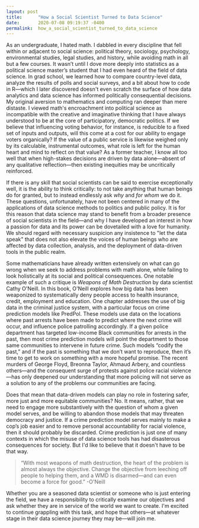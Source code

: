 ```yaml
---
layout: post
title:      "How a Social Scientist Turned to Data Science"
date:       2020-07-08 09:19:37 -0400
permalink:  how_a_social_scientist_turned_to_data_science
---
```


As an undergraduate, I hated math. I dabbled in every discipline that fell within or adjacent to social science: political theory, sociology, psychology, environmental studies, legal studies, and history, while avoiding math in all but a few courses. It wasn’t until I dove more deeply into statistics as a political science master’s student that I had even heard of the field of data science. In grad school, we learned how to compare country-level data, analyze the results of polls and social surveys, and a bit about how to code in R—which I later discovered doesn't even scratch the surface of how data analytics and data science has informed politically consequential decisions. My original aversion to mathematics and computing ran deeper than mere distaste. I viewed math's encroachment into political science as incompatible with the creative and imaginative thinking that I have always understood to be at the core of participatory, democratic politics. If we believe that influencing voting behavior, for instance, is reducible to a fixed set of inputs and outputs, will this come at a cost for our ability to engage voters organically? If the value of a public service is likewise weighed only by its calculable, instrumental outcomes, what role is left for the human heart and mind to reflect on that value? As a former teacher, I know all too well that when high-stakes decisions are driven by data alone—absent of any qualitative reflection—then existing inequities may be uncritically reinforced. 

If there is any skill that social scientists can be said to exercise exceptionally well, it is the ability to think critically: to not take anything that human beings do for granted, but to instead endlessly ask *why* and *for whom* we do it. These questions, unfortunately, have not been centered in many of the applications of data science methods to politics and public policy. It is for this reason that data science may stand to benefit from a broader presence of social scientists in the field—and why I have developed an interest in how a passion for data and its power can be dovetailed with a love for humanity. We should regard with necessary suspicion any insistence to "let the data speak" that does not also elevate the voices of human beings who are affected by data collection, analysis, and the deployment of data-driven tools in the public realm. 

Some mathematicians have already written extensively on what can go wrong when we seek to address problems with math alone, while failing to look holistically at its social and political consequences. One notable example of such a critique is *Weapons of Math Destruction* by data scientist Cathy O'Neill. In this book, O'Neill explores how big data has been weaponized to systematically deny people access to health insurance, credit, employment and education. One chapter addresses the use of big data in the criminal justice system, with a particular focus on crime prediction models like PredPol. These models use data on the locations where past arrests have been made to predict where the next crime will occur, and influence police patrolling accordingly. If a given police department has targeted low-income Black communities for arrests in the past, then most crime prediction models will point the department to those same communities to intervene in future crime. Such models “codify the past,” and if the past is something that we don’t want to reproduce, then it’s time to get to work on something with a more hopeful promise. The recent murders of George Floyd, Breonna Taylor, Ahmaud Arbery, and countless others—and the consequent surge of protests against police racial violence—has only deepened our understanding that more policing will not serve as a solution to any of the problems our communities are facing.

Does that mean that data-driven models can play no role in fostering safer, more just and more equitable communities? No. It means, rather, that we need to engage more substantively with the question of whom a given model serves, and be willing to abandon those models that may threaten democracy and justice. If a crime prediction model serves mainly to make a cop’s job easier and to remove personal accountability for racial violence, then it should probably be discarded. Crime prediction is just one of many contexts in which the misuse of data science tools has had disasterous consequences for society. But I'd like to believe that it doesn't have to be that way. 

> “With most weapons of math destruction, the heart of the problem is almost always the objective. Change the objective from leeching off people to helping them, and a WMD is disarmed—and can even become a force for good.” -O'Neill 

Whether you are a seasoned data scientist or someone who is just entering the field, we have a responsibility to critically examine our objectives and ask whether they are in service of the world we want to create. I'm excited to continue grappling with this task, and hope that others—at whatever stage in their data science journey they may be—will join me.

